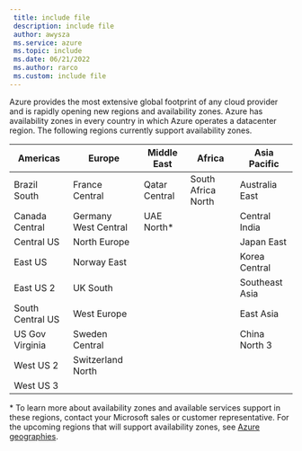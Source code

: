 ```yaml
---
 title: include file
 description: include file
 author: awysza
 ms.service: azure
 ms.topic: include
 ms.date: 06/21/2022
 ms.author: rarco
 ms.custom: include file
---
```


Azure provides the most extensive global footprint of any cloud provider and is rapidly opening new regions and availability zones. Azure has availability zones in every country in which Azure operates a datacenter region. The following regions currently support availability zones.

| Americas | Europe | Middle East | Africa | Asia Pacific |
|---|---|---|---|---|
| Brazil South | France Central | Qatar Central | South Africa North | Australia East |
| Canada Central | Germany West Central | UAE North* | | Central India |
| Central US | North Europe | | | Japan East |
| East US | Norway East | | | Korea Central |
| East US 2 | UK South | | | Southeast Asia |
| South Central US | West Europe | | | East Asia |
| US Gov Virginia | Sweden Central | | | China North 3 |
| West US 2 | Switzerland North | | | |
| West US 3 | | | | |

\* To learn more about availability zones and available services support in these regions, contact your Microsoft sales or customer representative. For the upcoming regions that will support availability zones, see [Azure geographies](https://azure.microsoft.com/global-infrastructure/geographies/).